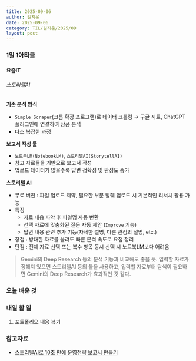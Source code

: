 ```yaml
---
title: 2025-09-06
author: 길지운
date: 2025-09-06
category: TIL/길지운/2025/09
layout: post
---
```


### 1일 1아티클
#### 요즘IT
###### 스토리텔AI
**기존 분석 방식**
- `Simple Scraper`(크롬 확장 프로그램)로 데이터 크롤링 → 구글 시트, ChatGPT 플러그인에 연결하여 상품 분석
- 다소 복잡한 과정
  
**보고서 작성 툴**
- `노트북LM(NotebookLM)`, `스토리텔AI(StorytellAI)`
- 참고 자료들을 기반으로 보고서 작성
- 업로드 데이터가 많을수록 답변 정확성 및 완성도 증가
  
**스토리텔 AI**
- 무료 버전 : 파일 업로드 제약, 필요한 부분 발췌 업로드 시 기본적인 리서치 활용 가능
- 특징
  - 자료 내용 파악 후 파일명 자동 변환
  - 선택 자료에 맞춤화된 질문 자동 제안 (`Improve` 기능)
  - 답변 내용 관련 추가 기능(자세한 설명, 다른 관점의 설명, etc.)
- 장점 : 방대한 자료를 올려도 빠른 분석 속도로 요점 정리
- 단점 : 전체 자료 선택 또는 복수 항목 동시 선택 시 노트북LM보다 어려움
  
> Gemini의 Deep Research 등의 분석 기능과 비교해도 좋을 듯.
> 입력할 자료가 정해져 있으면 스토리텔AI 등의 툴을 사용하고, 입력할 자료부터 탐색이 필요하면 Gemini의 Deep Research가 효과적인 것 같다.
  
### 오늘 배운 것
  
### 내일 할 일
1. 포트폴리오 내용 복기
  
### 참고자료
- [스토리텔AI로 10초 만에 운영전략 보고서 만들기](https://yozm.wishket.com/magazine/detail/3326)